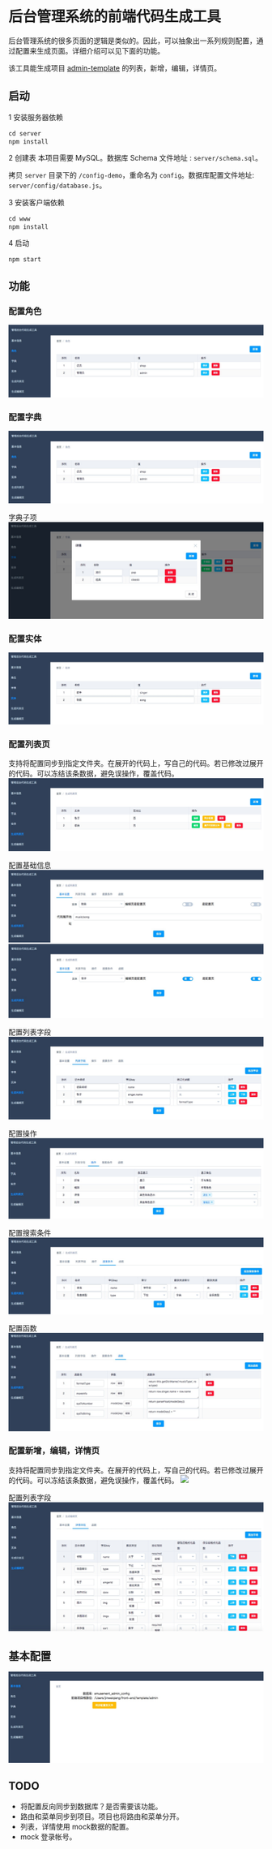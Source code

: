 # 后台管理系统的前端代码生成工具
后台管理系统的很多页面的逻辑是类似的。因此，可以抽象出一系列规则配置，通过配置来生成页面。详细介绍可以见下面的功能。

该工具能生成项目 [admin-template](https://github.com/iamjoel/front-end-template/tree/master/admin) 的列表，新增，编辑，详情页。

## 启动
1 安装服务器依赖
```
cd server
npm install
```

2 创建表
本项目需要 MySQL。数据库 Schema 文件地址 : `server/schema.sql`。

拷贝 `server` 目录下的 `/config-demo`，重命名为 `config`。数据库配置文件地址: `server/config/database.js`。

3 安装客户端依赖
```
cd www
npm install
```

4 启动
```
npm start
```



## 功能
### 配置角色
![](screenshot/role.jpg)

### 配置字典
![](screenshot/dict.jpg)

字典子项  
![](screenshot/dict-sub.jpg)

### 配置实体
![](screenshot/entity.jpg)

### 配置列表页
支持将配置同步到指定文件夹。在展开的代码上，写自己的代码。若已修改过展开的代码。可以冻结该条数据，避免误操作，覆盖代码。
![](screenshot/list-list.jpg)

配置基础信息  
![](screenshot/list-no-common.jpg)
![](screenshot/list-edit-common.jpg)

配置列表字段  
![](screenshot/list-cols.jpg)

配置操作  
![](screenshot/list-ops.jpg)

配置搜索条件  
![](screenshot/list-search.jpg)

配置函数  
![](screenshot/fns.jpg)

### 配置新增，编辑，详情页
支持将配置同步到指定文件夹。在展开的代码上，写自己的代码。若已修改过展开的代码。可以冻结该条数据，避免误操作，覆盖代码。
![](screenshot/update-list)

配置列表字段  
![](screenshot/update-cols.jpg)


## 基本配置
![](screenshot/basic.jpg)

## TODO
* 将配置反向同步到数据库？是否需要该功能。
* 路由和菜单同步到项目。项目也将路由和菜单分开。
* 列表，详情使用 mock数据的配置。
* mock 登录帐号。
















